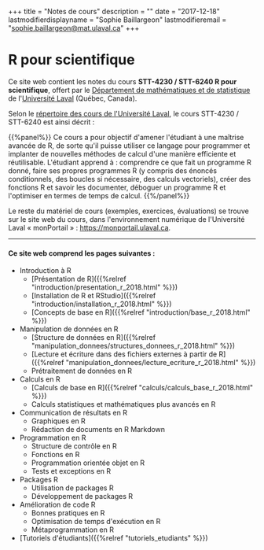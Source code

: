 +++
title = "Notes de cours"
description = ""
date = "2017-12-18"
lastmodifierdisplayname = "Sophie Baillargeon"
lastmodifieremail = "sophie.baillargeon@mat.ulaval.ca"
+++

# R pour scientifique

Ce site web contient les notes du cours **STT-4230 / STT-6240 R pour scientifique**, offert par le [Département de mathématiques et de statistique](https://www.mat.ulaval.ca/accueil/) de l'[Université Laval](https://www.ulaval.ca/) (Québec, Canada).

Selon le [répertoire des cours de l'Université Laval](https://www.ulaval.ca/les-etudes/cours/repertoire/detailsCours/stt-4230-r-pour-scientifique.html), le cours STT-4230 / STT-6240 est ainsi décrit :

{{%panel%}}
Ce cours a pour objectif d'amener l'étudiant à une maîtrise avancée de R, de sorte qu'il puisse utiliser ce langage pour programmer et implanter de nouvelles méthodes de calcul d'une manière efficiente et réutilisable. L'étudiant apprend à : comprendre ce que fait un programme R donné, faire ses propres programmes R (y compris des énoncés conditionnels, des boucles si nécessaire, des calculs vectoriels), créer des fonctions R et savoir les documenter, déboguer un programme R et l'optimiser en termes de temps de calcul.
{{%/panel%}}

Le reste du matériel de cours (exemples, exercices, évaluations) se trouve sur le site web du cours, dans l'environnement numérique de l'Université Laval «&nbsp;monPortail&nbsp;» : https://monportail.ulaval.ca.

***

#### Ce site web comprend les pages suivantes : 

* Introduction à R
    * [Présentation de R]({{%relref "introduction/presentation_r_2018.html" %}})
    * [Installation de R et RStudio]({{%relref "introduction/installation_r_2018.html" %}})
    * [Concepts de base en R]({{%relref "introduction/base_r_2018.html" %}})
* Manipulation de données en R
    * [Structure de données en R]({{%relref "manipulation_donnees/structures_donnees_r_2018.html" %}})
    * [Lecture et écriture dans des fichiers externes à partir de R]({{%relref "manipulation_donnees/lecture_ecriture_r_2018.html" %}})
    * Prétraitement de données en R
* Calculs en R
    * [Calculs de base en R]({{%relref "calculs/calculs_base_r_2018.html" %}})
    * Calculs statistiques et mathématiques plus avancés en R
* Communication de résultats en R
    * Graphiques en R
    * Rédaction de documents en R Markdown
* Programmation en R
    * Structure de contrôle en R
    * Fonctions en R
    * Programmation orientée objet en R
    * Tests et exceptions en R
* Packages R
    * Utilisation de packages R
    * Développement de packages R
* Amélioration de code R
    * Bonnes pratiques en R
    * Optimisation de temps d'exécution en R
    * Métaprogrammation en R
* [Tutoriels d'étudiants]({{%relref "tutoriels_etudiants" %}})



